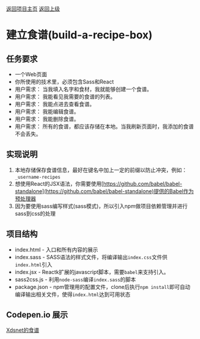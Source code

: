 [返回项目主页](https://github.com/xdsnet/freecodecamp-prj/)  [返回上级](../)
#  建立食谱(build-a-recipe-box)

## 任务要求
* 一个Web页面
* 你所使用的技术里，必须包含Sass和React
* 用户需求： 当我填入名字和食材，我就能够创建一个食谱。
* 用户需求： 我能看见我需要的食谱的列表。
* 用户需求： 我能点进去查看食谱。
* 用户需求： 我能编辑食谱。
* 用户需求： 我能删除食谱。
* 用户需求： 所有的食谱，都应该存储在本地。当我刷新页面时，我添加的食谱不会丢失。



## 实现说明
1. 本地存储保存食谱信息，最好在键名中加上一定的前缀以防止冲突，例如：`_username-recipes`
1. 想使用React的JSX语法，你需要使用[https://github.com/babel/babel-standalone](https://github.com/babel/babel-standalone)提供的Babel作为预处理器
1. 因为要使用sass编写样式(sass模式)，所以引入npm做项目依赖管理并进行sass到css的处理


## 项目结构
* index.html - 入口和所有内容的展示
* index.sass - SASS语法的样式文件，将编译输出`index.css`文件供`index.html`引入
* index.jsx - Reactk扩展的javascript脚本，需要`babel`来支持引入。
* sass2css.js - 利用`node-sass`编译`index.sass`的脚本
* package.json - npm管理用的配置文件，clone后执行`npm install`即可自动编译输出相关文件，使得`index.html`达到可用状态

## Codepen.io 展示
[Xdsnet的食谱](https://codepen.io/xdsnet/full/aBYQwX)
